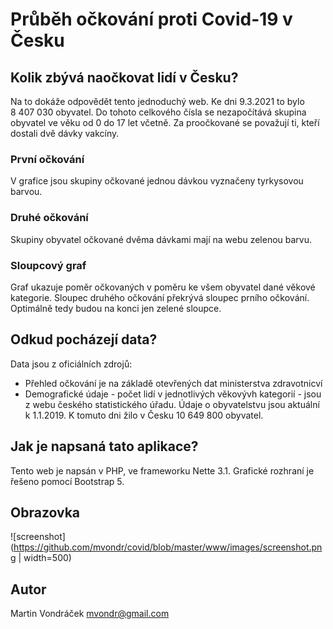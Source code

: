 Průběh očkování proti Covid-19 v Česku
======================================

Kolik zbývá naočkovat lidí v Česku?
-----------------------------------

Na to dokáže odpovědět tento jednoduchý web. Ke dni 9.3.2021 to bylo 8&nbsp;407&nbsp;030 obyvatel. Do tohoto celkového
čísla se nezapočítává skupina obyvatel ve věku od 0 do 17 let včetně. Za proočkované se považují ti, kteří dostali dvě
dávky vakcíny.

### První očkování
V grafice jsou skupiny očkované jednou dávkou vyznačeny tyrkysovou barvou.

### Druhé očkování
Skupiny obyvatel očkované dvěma dávkami mají na webu zelenou barvu.

### Sloupcový graf
Graf ukazuje poměr očkovaných v poměru ke všem obyvatel dané věkové kategorie. 
Sloupec druhého očkování překrývá sloupec prního očkování. Optimálně tedy budou na konci jen zelené sloupce.

Odkud pocházejí data?
---------------------
Data jsou z oficiálních zdrojů:
- Přehled očkování je na základě otevřených dat ministerstva zdravotnicví
- Demografické údaje - počet lidí v jednotlivých věkovývh kategorií - jsou z webu českého statistického úřadu.
Údaje o obyvatelstvu jsou aktuální k 1.1.2019. K tomuto dni žilo v Česku 10&nbsp;649&nbsp;800 obyvatel.

Jak je napsaná tato aplikace?
-----------------------------
Tento web je napsán v PHP, ve frameworku Nette 3.1. 
Grafické rozhraní je řešeno pomocí Bootstrap 5.

Obrazovka
---------
![screenshot](https://github.com/mvondr/covid/blob/master/www/images/screenshot.png | width=500)

Autor
-----
Martin Vondráček <mvondr@gmail.com>
